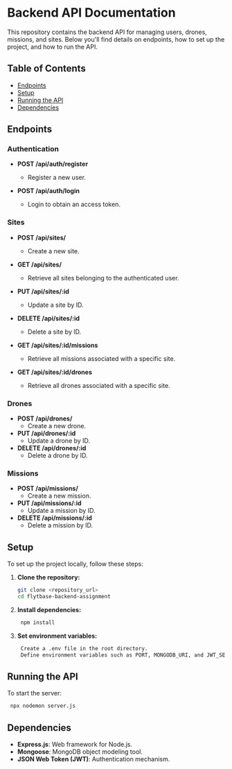 # Backend API Documentation

This repository contains the backend API for managing users, drones, missions, and sites. Below you'll find details on endpoints, how to set up the project, and how to run the API.

## Table of Contents

- [Endpoints](#endpoints)
- [Setup](#setup)
- [Running the API](#running-the-api)
- [Dependencies](#dependencies)

## Endpoints

### Authentication

- **POST /api/auth/register**

  - Register a new user.

- **POST /api/auth/login**
  - Login to obtain an access token.

### Sites

- **POST /api/sites/**
  - Create a new site.
- **GET /api/sites/**
  - Retrieve all sites belonging to the authenticated user.
- **PUT /api/sites/:id**
  - Update a site by ID.
- **DELETE /api/sites/:id**

  - Delete a site by ID.

- **GET /api/sites/:id/missions**

  - Retrieve all missions associated with a specific site.

- **GET /api/sites/:id/drones**
  - Retrieve all drones associated with a specific site.

### Drones

- **POST /api/drones/**
  - Create a new drone.
- **PUT /api/drones/:id**
  - Update a drone by ID.
- **DELETE /api/drones/:id**
  - Delete a drone by ID.

### Missions

- **POST /api/missions/**
  - Create a new mission.
- **PUT /api/missions/:id**
  - Update a mission by ID.
- **DELETE /api/missions/:id**
  - Delete a mission by ID.

## Setup

To set up the project locally, follow these steps:

1. **Clone the repository:**
   ```bash
   git clone <repository_url>
   cd flytbase-backend-assignment
   ```

2. **Install dependencies:**
   ```bash
    npm install
   ```
3. **Set environment variables:**
   ```bash
    Create a .env file in the root directory.
    Define environment variables such as PORT, MONGODB_URI, and JWT_SECRET.
   ```

## Running the API

To start the server:
   ```bash
    npx nodemon server.js
   ```

## Dependencies

- **Express.js**: Web framework for Node.js.
- **Mongoose**: MongoDB object modeling tool.
- **JSON Web Token (JWT)**: Authentication mechanism.
